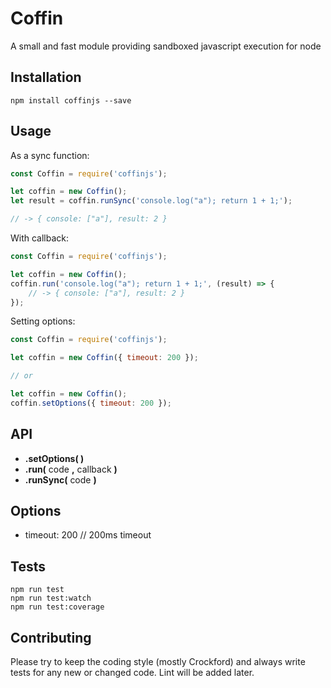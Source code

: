 Coffin
=========

A small and fast module providing sandboxed javascript execution for node

## Installation

    npm install coffinjs --save

## Usage

As a sync function:
``` javascript
const Coffin = require('coffinjs');

let coffin = new Coffin();
let result = coffin.runSync('console.log("a"); return 1 + 1;');

// -> { console: ["a"], result: 2 }
```

With callback:
``` javascript
const Coffin = require('coffinjs');

let coffin = new Coffin();
coffin.run('console.log("a"); return 1 + 1;', (result) => {
    // -> { console: ["a"], result: 2 }
});
```

Setting options:
``` javascript
const Coffin = require('coffinjs');

let coffin = new Coffin({ timeout: 200 });

// or

let coffin = new Coffin();
coffin.setOptions({ timeout: 200 });

```

## API

* __.setOptions( )__
* __.run(__ code __,__ callback __)__
* __.runSync(__ code __)__

## Options

* timeout: 200  // 200ms timeout

## Tests
    npm run test
    npm run test:watch
    npm run test:coverage

## Contributing

Please try to keep the coding style (mostly Crockford) and always write tests for any new or changed code.
Lint will be added later.
